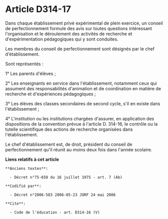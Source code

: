# Article D314-17

Dans chaque établissement privé expérimental de plein exercice, un conseil de perfectionnement formule des avis sur toutes
questions intéressant l'organisation et le déroulement des activités de recherche et d'expérimentation pédagogiques qui y
sont conduites. 

Les membres du conseil de perfectionnement sont désignés par le chef d'établissement. 

Sont représentés : 

1° Les parents d'élèves ; 

2° Les enseignants en service dans l'établissement, notamment ceux qui assument des responsabilités d'animation et de
coordination en matière de recherche et d'expériences pédagogiques ; 

3° Les élèves des classes secondaires de second cycle, s'il en existe dans l'établissement ; 

4° L'institution ou les institutions chargées d'assurer, en application des dispositions de la convention prévue à l'article
D. 314-16, le contrôle ou la tutelle scientifique des actions de recherche organisées dans l'établissement. 

Le chef d'établissement est, de droit, président du conseil de perfectionnement qu'il réunit au moins deux fois dans l'année
scolaire.

**Liens relatifs à cet article**

	**Anciens textes**:

	  - Décret n°75-658 du 16 juillet 1975 - art. 7 (Ab)

	**Codifié par**:

	  - Décret n°2006-583 2006-05-23 JORF 24 mai 2006

	**Cite**:

	  - Code de l'éducation - art. D314-16 (V)
